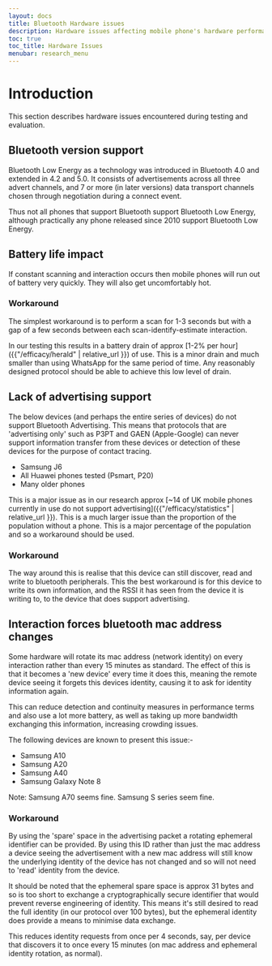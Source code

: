 ```yaml
---
layout: docs
title: Bluetooth Hardware issues
description: Hardware issues affecting mobile phone's hardware performance
toc: true
toc_title: Hardware Issues
menubar: research_menu
---
```


# Introduction

This section describes hardware issues encountered during testing and 
evaluation.

## Bluetooth version support

Bluetooth Low Energy as a technology was introduced in Bluetooth 4.0 and 
extended in 4.2 and 5.0. It consists of advertisements across all three 
advert channels, and 7 or more (in later versions) data transport channels 
chosen through negotiation during a connect event.

Thus not all phones that support Bluetooth support Bluetooth Low Energy, 
although practically any phone released since 2010 support Bluetooth Low 
Energy.

## Battery life impact

If constant scanning and interaction occurs then mobile phones will run 
out of battery very quickly. They will also get uncomfortably hot.

### Workaround

The simplest workaround is to perform a scan for 1-3 seconds but with a 
gap of a few seconds between each scan-identify-estimate interaction.

In our testing this results in a battery drain of approx [1-2% per hour]({{"/efficacy/herald" | relative_url }}) of 
use. This is a minor drain and much smaller than using WhatsApp for the 
same period of time. Any reasonably designed protocol should be able to 
achieve this low level of drain.

## Lack of advertising support

The below devices (and perhaps the entire series of devices) do not support 
Bluetooth Advertising. This means that protocols that are 'advertising only' 
such as P3PT and GAEN (Apple-Google) can never support information transfer 
from these devices or detection of these devices for the purpose of contact 
tracing.

- Samsung J6
- All Huawei phones tested (Psmart, P20)
- Many older phones

This is a major issue as in our research approx [~14 of UK mobile phones 
currently in use do not support advertising]({{"/efficacy/statistics" | relative_url }}). This is a much 
larger issue than the proportion of the population without a phone. This 
is a major percentage of the population and so a workaround should be used.

### Workaround

The way around this is realise that this device can still discover, read and 
write to bluetooth peripherals. This the best workaround is for this device 
to write its own information, and the RSSI it has seen from the device it 
is writing to, to the device that does support advertising.

## Interaction forces bluetooth mac address changes

Some hardware will rotate its mac address (network identity) on every interaction rather than
every 15 minutes as standard. The effect of this
is that it becomes a 'new device' every time it does this, meaning the remote device
seeing it forgets this devices identity, causing it to ask for identity information again. 

This can reduce
detection and continuity measures in performance terms and also use a lot more battery, as well
as taking up more bandwidth exchanging this information, increasing crowding issues.

The following devices are known to present this issue:-

- Samsung A10
- Samsung A20
- Samsung A40
- Samsung Galaxy Note 8

Note: Samsung A70 seems fine. Samsung S series seem fine.

### Workaround

By using the 'spare' space in the advertising packet a rotating ephemeral identifier can be provided. 
By using this ID rather than just the mac address a device seeing the advertisement with a new mac 
address will still know the underlying identity of the device has not changed and so will not 
need to 'read' identity from the device.

It should be noted that the ephemeral spare space is approx 31 bytes and so is too short to
exchange a cryptographically secure identifier that would prevent reverse engineering of identity.
This means it's still desired to read the full identity (in our protocol over 100 bytes), but
the ephemeral identity does provide a means to minimise data exchange.

This reduces identity requests from once per 4 seconds, say, per device that discovers it to once
every 15 minutes (on mac address and ephemeral identity rotation, as normal).
